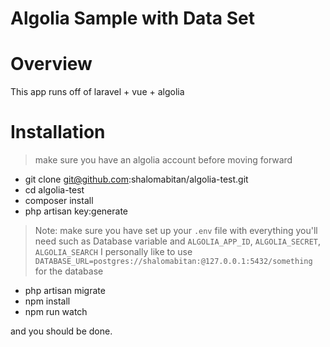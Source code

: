 # Algolia Sample with Data Set 


# Overview

This app runs off of laravel + vue + algolia

# Installation

> make sure you have an algolia account before moving forward

* git clone git@github.com:shalomabitan/algolia-test.git
* cd algolia-test
* composer install
* php artisan key:generate

> Note: make sure you have set up your `.env` file with everything you'll need
> such as Database variable and `ALGOLIA_APP_ID`, `ALGOLIA_SECRET`, `ALGOLIA_SEARCH`
> I personally like to use `DATABASE_URL=postgres://shalomabitan:@127.0.0.1:5432/something` for the database

* php artisan migrate
* npm install
* npm run watch

and you should be done. 




